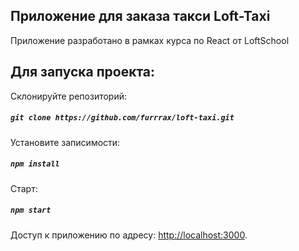 ## Приложение для заказа такси Loft-Taxi

Приложение разработано в рамках курса по React от LoftSchool

## Для запуска проекта:

Склонируйте репозиторий:
##### `git clone https://github.com/furrrax/loft-taxi.git`

Установите записимости:
##### `npm install`

Старт:
##### `npm start`

Доступ к приложению по адресу: [http://localhost:3000](http://localhost:3000).